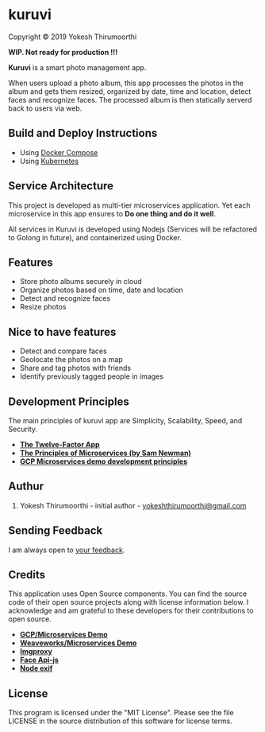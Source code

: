 # kuruvi
Copyright © 2019 Yokesh Thirumoorthi

**WIP. Not ready for production !!!**

**Kuruvi** is a smart photo management app.


When users upload a photo album, this app processes the photos in the album and gets them resized, organized by date, time and location, detect faces and recognize faces. The processed album is then statically serverd back to users via web.


## Build and Deploy Instructions
  - Using [Docker Compose](./docs/content/docs/docker-compose/index.md)
  - Using [Kubernetes](./docs/content/docs/kubernetes/index.md)

## Service Architecture

This project is developed as multi-tier microservices application. Yet each microservice in this app ensures to **Do one thing and do it well**.

All services in Kuruvi is developed using Nodejs (Services will be refactored to Golong in future), and containerized using Docker.

<!-- 
[![Architecture of
microservices](./docs/img/architecture-diagram.png)](./docs/img/architecture-diagram.png)

| Service                                              | Language      | Description                                                                                                                       |
| ---------------------------------------------------- | ------------- | --------------------------------------------------------------------------------------------------------------------------------- |
| [web server](./express)                           | Node.js            | Exposes a rest endpoint for image uploading.  |
| [exif service](./node-exif)                       | Node.js            | Extracts and stores exif metadata in database.  |
| [image resize service](./node-imgproxy)           | Node.js            | Resize images fast and easy.  |
| [face api service](./faceapi)                     | Node.js            | Do image recognition  |
| [db adapter service](./database)                     | Node.js            | Interface for database  |
| [fs adapter service](./filesystem)                     | Node.js            | Interface for filesystem|
| [static web server](./static-site)                     | Node.js            | serve static files|
 -->
<!-- Find **Protocol Buffers Descriptions** at the [`./pb` directory](./pb). -->

## Features

* Store photo albums securely in cloud
* Organize photos based on time, date and location
* Detect and recognize faces
* Resize photos

## Nice to have features

* Detect and compare faces
* Geolocate the photos on a map
* Share and tag photos with friends
* Identify previously tagged people in images

## Development Principles

The main principles of kuruvi app are Simplicity, Scalability, Speed, and Security.

- **[The Twelve-Factor App](https://12factor.net/)**
- **[The Principles of Microservices (by Sam Newman)](https://learning.oreilly.com/videos/the-principles-of/9781491935811)**
- **[GCP Microservices demo development principles](https://github.com/GoogleCloudPlatform/microservices-demo/blob/master/docs/development-principles.md)**

<!-- 
## Measurements And Beanchmarks

### Profiling & Metrics - Done using Prometheus and Graphana

To deploy Prometheus & Grafana and to setup all the nice graphs that we got ready for you, simply:

```
docker-compose -f ./deploy/docker-compose/docker-compose.monitoring.yml up -d
```
Wait for the deployment to be ready. Check the status with

```
docker-compose -f ./deploy/docker-compose/docker-compose.monitoring.yml ps
```

Importing The Dashboards
You only need to do this once:

```
  docker-compose \
    -f ./deploy/docker-compose/docker-compose.monitoring.yml \
    run \
    --entrypoint /opt/grafana-import-dashboards/import.sh \
    --rm \
    importer
```

**Accessing The Services**

Once the services are up & running you can access them with the following URLs:

- Prometheus: http://localhost:9090
- Grafana: http://localhost:3000

**Grafana Credentials**

   | Username |	Password |
   | -------- | -------- |
   | admin	| foobar |

* Tracing - Done with zipkin

### Logging - Done using Elasticsearch, Logstash and Kibana (ELK stack)

If you want to run the application using a more advanced logging setup based on Fluentd + ELK stack, you can add the logging compose file to override some settings and add some extra containers:

```
docker-compose -f deploy/docker-compose/docker-compose.yml -f deploy/docker-compose/docker-compose.logging.yml up -d
```

Once deployed, you should be able to reach Kibana on http://localhost:5601. -->

## Authur

1. Yokesh Thirumoorthi - initial author - yokeshthirumoorthi@gmail.com

## Sending Feedback

I am always open to [your feedback](https://github.com/Yokeshthirumoorthi/kuruvi/issues).

## Credits
This application uses Open Source components. You can find the source code of their open source projects along with license information below. I acknowledge and am grateful to these developers for their contributions to open source.

- **[GCP/Microservices Demo](https://github.com/GoogleCloudPlatform/microservices-demo)**
- **[Weaveworks/Microservices Demo](https://microservices-demo.github.io/)**
- **[Imgproxy](https://github.com/imgproxy/imgproxy)**
- **[Face Api-js](https://github.com/justadudewhohacks/face-api.js?files=1)**
- **[Node exif](https://github.com/gomfunkel/node-exif)**
<!-- Sample Photos: https://github.com/ianare/exif-samples.git -->

## License

This program is licensed under the "MIT License". Please see the file LICENSE in the source distribution of this software for license terms.
